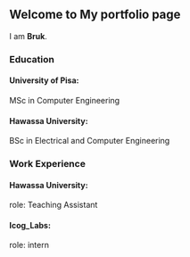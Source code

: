 ## Welcome to My portfolio page

I am **Bruk**. <br>

### Education
#### University of Pisa: 
MSc in Computer Engineering

#### Hawassa University: 
BSc in Electrical and Computer Engineering

### Work Experience
#### Hawassa University:
role: Teaching Assistant

#### Icog_Labs: 
role: intern


